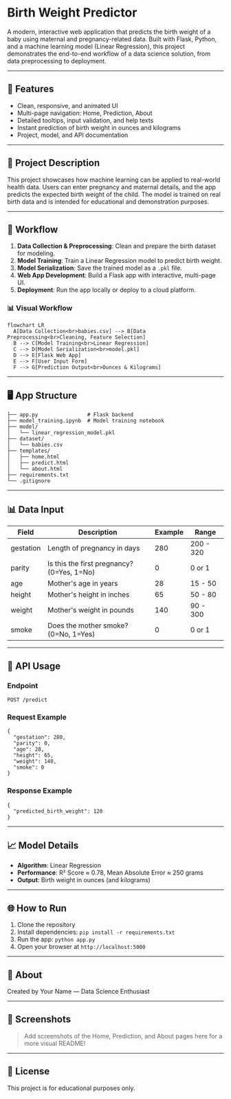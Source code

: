 # Birth Weight Predictor

A modern, interactive web application that predicts the birth weight of a baby using maternal and pregnancy-related data. Built with Flask, Python, and a machine learning model (Linear Regression), this project demonstrates the end-to-end workflow of a data science solution, from data preprocessing to deployment.

---

## 🚀 Features
- Clean, responsive, and animated UI
- Multi-page navigation: Home, Prediction, About
- Detailed tooltips, input validation, and help texts
- Instant prediction of birth weight in ounces and kilograms
- Project, model, and API documentation

---

## 📝 Project Description
This project showcases how machine learning can be applied to real-world health data. Users can enter pregnancy and maternal details, and the app predicts the expected birth weight of the child. The model is trained on real birth data and is intended for educational and demonstration purposes.

---


## 🔄 Workflow
1. **Data Collection & Preprocessing**: Clean and prepare the birth dataset for modeling.
2. **Model Training**: Train a Linear Regression model to predict birth weight.
3. **Model Serialization**: Save the trained model as a `.pkl` file.
4. **Web App Development**: Build a Flask app with interactive, multi-page UI.
5. **Deployment**: Run the app locally or deploy to a cloud platform.

### 📊 Visual Workflow

```mermaid
flowchart LR
  A[Data Collection<br>babies.csv] --> B[Data Preprocessing<br>Cleaning, Feature Selection]
  B --> C[Model Training<br>Linear Regression]
  C --> D[Model Serialization<br>model.pkl]
  D --> E[Flask Web App]
  E --> F[User Input Form]
  F --> G[Prediction Output<br>Ounces & Kilograms]
```

---

## 🖥️ App Structure
```
├── app.py                # Flask backend
├── model_training.ipynb  # Model training notebook
├── model/
│   └── linear_regression_model.pkl
├── dataset/
│   └── babies.csv
├── templates/
│   ├── home.html
│   ├── predict.html
│   └── about.html
├── requirements.txt
└── .gitignore
```

---

## 📊 Data Input
| Field      | Description                                      | Example | Range         |
|------------|--------------------------------------------------|---------|--------------|
| gestation  | Length of pregnancy in days                      | 280     | 200 - 320    |
| parity     | Is this the first pregnancy? (0=Yes, 1=No)       | 0       | 0 or 1       |
| age        | Mother's age in years                            | 28      | 15 - 50      |
| height     | Mother's height in inches                        | 65      | 50 - 80      |
| weight     | Mother's weight in pounds                        | 140     | 90 - 300     |
| smoke      | Does the mother smoke? (0=No, 1=Yes)             | 0       | 0 or 1       |

---

## 🔗 API Usage
### Endpoint
`POST /predict`

### Request Example
```
{
  "gestation": 280,
  "parity": 0,
  "age": 28,
  "height": 65,
  "weight": 140,
  "smoke": 0
}
```

### Response Example
```
{
  "predicted_birth_weight": 120
}
```

---

## 📈 Model Details
- **Algorithm**: Linear Regression
- **Performance**: R² Score ≈ 0.78, Mean Absolute Error ≈ 250 grams
- **Output**: Birth weight in ounces (and kilograms)

---

## 🌐 How to Run
1. Clone the repository
2. Install dependencies: `pip install -r requirements.txt`
3. Run the app: `python app.py`
4. Open your browser at `http://localhost:5000`

---

## 👤 About
Created by Your Name — Data Science Enthusiast

---

## 📸 Screenshots
> Add screenshots of the Home, Prediction, and About pages here for a more visual README!

---

## 📄 License
This project is for educational purposes only.
